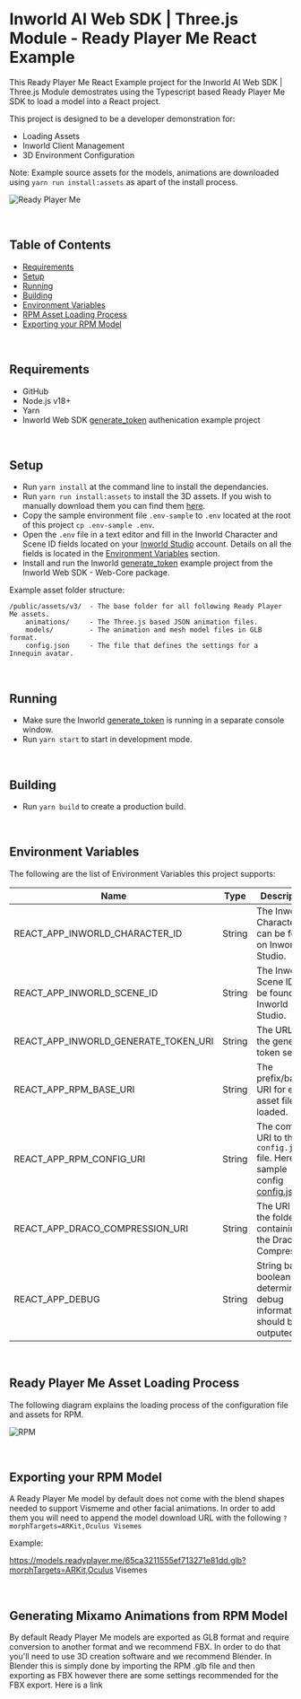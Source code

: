 # Inworld AI Web SDK | Three.js Module - Ready Player Me React Example

This Ready Player Me React Example project for the Inworld AI Web SDK | Three.js Module demostrates using the Typescript based Ready Player Me SDK to load a model into a React project.

This project is designed to be a developer demonstration for:

- Loading Assets
- Inworld Client Management
- 3D Environment Configuration

Note: Example source assets for the models, animations are downloaded using `yarn run install:assets` as apart of the install process.

![Ready Player Me](./imgs/rpm.png 'RPM')

<br/>

## Table of Contents

- [Requirements](#req)
- [Setup](#setup)
- [Running](#run)
- [Building](#build)
- [Environment Variables](#env)
- [RPM Asset Loading Process](#loading-rpm)
- [Exporting your RPM Model](#export-rpm)

<br/>

## Requirements <a id="req" name="req"></a>

- GitHub
- Node.js v18+
- Yarn
- Inworld Web SDK [generate_token](https://github.com/inworld-ai/inworld-web-sdk/tree/main/examples/generate_token) authenication example project

<br/>

## Setup <a id="setup" name="setup"></a>

- Run `yarn install` at the command line to install the dependancies.
- Run `yarn run install:assets` to install the 3D assets. If you wish to manually download them you can find them [here](https://storage.googleapis.com/innequin-assets/rpm/rpm-assets-v3.zip).
- Copy the sample environment file `.env-sample` to `.env` located at the root of this project `cp .env-sample .env`.
- Open the `.env` file in a text editor and fill in the Inworld Character and Scene ID fields located on your [Inworld Studio](https://studio.inworld.ai/) account. Details on all the fields is located in the [Environment Variables](#env) section.
- Install and run the Inworld [generate_token](https://github.com/inworld-ai/inworld-web-sdk/tree/main/examples/generate_token) example project from the Inworld Web SDK - Web-Core package.

Example asset folder structure:

```
/public/assets/v3/  - The base folder for all following Ready Player Me assets.
    animations/     - The Three.js based JSON animation files.
    models/         - The animation and mesh model files in GLB format.
    config.json     - The file that defines the settings for a Innequin avatar.
```

<br/>

## Running <a id="run" name="run"></a>

- Make sure the Inworld [generate_token](https://github.com/inworld-ai/inworld-web-sdk/tree/main/examples/generate_token) is running in a separate console window.
- Run `yarn start` to start in development mode.

<br/>

## Building <a id="build" name="build"></a>

- Run `yarn build` to create a production build.

<br/>

## Environment Variables <a id="env" name="env"></a>

The following are the list of Environment Variables this project supports:

| Name                                 | Type   | Description                                                                                                                                           | Requirement                                 |
| ------------------------------------ | ------ | ----------------------------------------------------------------------------------------------------------------------------------------------------- | ------------------------------------------- |
| REACT_APP_INWORLD_CHARACTER_ID       | String | The Inworld Character ID can be found on Inworld Studio.                                                                                              | Required                                    |
| REACT_APP_INWORLD_SCENE_ID           | String | The Inworld Scene ID can be found on Inworld Studio.                                                                                                  | Required                                    |
| REACT_APP_INWORLD_GENERATE_TOKEN_URI | String | The URL to the generate token server.                                                                                                                 | Required, Default: `http://localhost:4000/` |
| REACT_APP_RPM_BASE_URI               | String | The prefix/base URI for every asset file loaded.                                                                                                      | Required                                    |
| REACT_APP_RPM_CONFIG_URI             | String | The complete URI to the `config.json` file. Here is a sample config [config.json](https://storage.googleapis.com/innequin-assets//rpm/v3/config.json) | Required                                    |
| REACT_APP_DRACO_COMPRESSION_URI      | String | The URI to the folder containing the Draco Compression.                                                                                               | Required, Default: `/draco-gltf/`           |
| REACT_APP_DEBUG                      | String | String based boolean to determine if debug information should be outputed.                                                                            | Optional, Default: `false`                  |

<br/>

## Ready Player Me Asset Loading Process <a id="loading-rpm" name="loading-rpm"></a>

The following diagram explains the loading process of the configuration file and assets for RPM.

![RPM](./imgs/rpm-loading-flow.png 'RPM')

<br/>

## Exporting your RPM Model <a id="export-rpm" name="export-rpm"></a>

A Ready Player Me model by default does not come with the blend shapes needed to support Vismeme and other facial animations. In order to add them you will need to append the model download URL with the following `?morphTargets=ARKit,Oculus Visemes`

Example:

https://models.readyplayer.me/65ca3211555ef713271e81dd.glb?morphTargets=ARKit,Oculus Visemes

<br/>

## Generating Mixamo Animations from RPM Model <a id="generate-mixamo" name="generate-mixamo"></a>

By default Ready Player Me models are exported as GLB format and require conversion to another format and we recommend FBX. In order to do that you'll need to use 3D creation software and we recommend Blender. In Blender this is simply done by importing the RPM .glb file and then exporting as FBX however there are some settings recommended for the FBX export. Here is a link

<br/>
